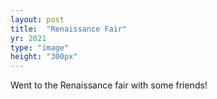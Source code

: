 ```yaml
---
layout: post
title:  "Renaissance Fair"
yr: 2021
type: "image"
height: "300px"
---
```


Went to the Renaissance fair with some friends!